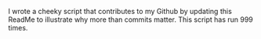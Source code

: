 I wrote a cheeky script that contributes to my Github by updating this ReadMe to illustrate why more than commits matter. This script has run 999 times.